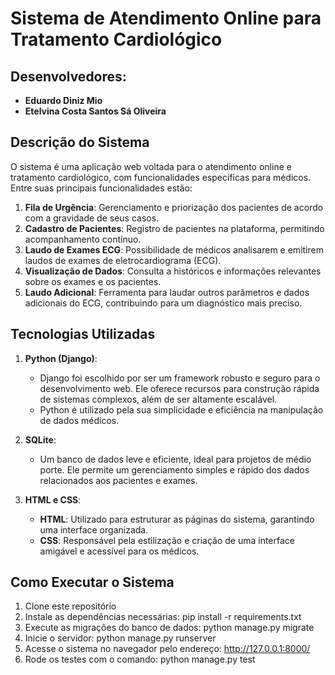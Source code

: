 # Sistema de Atendimento Online para Tratamento Cardiológico

## Desenvolvedores:
- **Eduardo Diniz Mio**
- **Etelvina Costa Santos Sá Oliveira**

## Descrição do Sistema

O sistema é uma aplicação web voltada para o atendimento online e tratamento cardiológico, com funcionalidades específicas para médicos. Entre suas principais funcionalidades estão:

1. **Fila de Urgência**: Gerenciamento e priorização dos pacientes de acordo com a gravidade de seus casos.
2. **Cadastro de Pacientes**: Registro de pacientes na plataforma, permitindo acompanhamento contínuo.
3. **Laudo de Exames ECG**: Possibilidade de médicos analisarem e emitirem laudos de exames de eletrocardiograma (ECG).
4. **Visualização de Dados**: Consulta a históricos e informações relevantes sobre os exames e os pacientes.
5. **Laudo Adicional**: Ferramenta para laudar outros parâmetros e dados adicionais do ECG, contribuindo para um diagnóstico mais preciso.

## Tecnologias Utilizadas

1. **Python (Django)**: 
   - Django foi escolhido por ser um framework robusto e seguro para o desenvolvimento web. Ele oferece recursos para construção rápida de sistemas complexos, além de ser altamente escalável.
   - Python é utilizado pela sua simplicidade e eficiência na manipulação de dados médicos.

2. **SQLite**: 
   - Um banco de dados leve e eficiente, ideal para projetos de médio porte. Ele permite um gerenciamento simples e rápido dos dados relacionados aos pacientes e exames.

3. **HTML e CSS**:
   - **HTML**: Utilizado para estruturar as páginas do sistema, garantindo uma interface organizada.
   - **CSS**: Responsável pela estilização e criação de uma interface amigável e acessível para os médicos.

## Como Executar o Sistema

1. Clone este repositório
2. Instale as dependências necessárias: pip install -r requirements.txt
3. Execute as migrações do banco de dados: python manage.py migrate
4. Inicie o servidor: python manage.py runserver
5. Acesse o sistema no navegador pelo endereço: http://127.0.0.1:8000/
6. Rode os testes com o comando: python manage.py test




